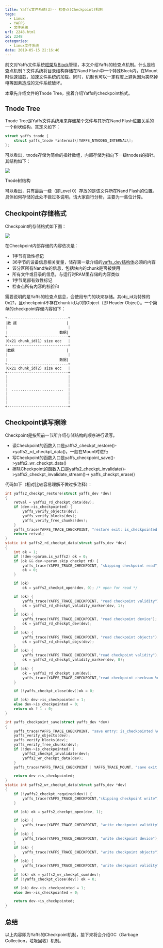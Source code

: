 ```yaml
---
title: Yaffs文件系统(3)-- 检查点(Checkpoint)机制
tags:
  - Linux
  - YAFFS
  - 文件系统
url: 2248.html
id: 2248
categories:
  - Linux文件系统
date: 2019-05-15 22:16:46
---
```


前文对Yaffs文件系统[框架](https://l2h.site/2019/04/30/yaffs-1/)及[Block](https://l2h.site/2019/05/14/yaffs-2/)管理，本文介绍Yaffs的检查点机制。什么是检查点机制？文件系统将目录结构存储在Nand Flash中一个特殊Block内，在Mount时快速加载，加速文件系统的加载。同时，机制也可以一定程度上避免因为突然掉电等因素造成的文件系统破坏。

本章先介绍文件的Tnode Tree，接着介绍Yaffs的checkpoint格式。

Tnode Tree
----------

Tnode Tree是Yaffs文件系统用来存储某个文件与其所在Nand Flash位置关系的一个树状结构。其定义如下：
```C
struct yaffs_tnode {
	struct yaffs_tnode *internal\[YAFFS_NTNODES_INTERNAL\];
};
```
可以看出，tnode存储为简单的指针数组，内部存储为指向下一级tnodes的指针。其结构如下：

![](https://l2h.site/wp-content/uploads/2019/05/tnode.png)

Tnode树结构

可以看出，只有最后一级（即Level 0）存放的是该文件所在Nand Flash的位置。具体如何存储的此处不做过多说明，请大家自行分析，主要为一些位计算。

Checkpoint存储格式
--------------

Checkpoint的存储格式如下图：

![](https://l2h.site/wp-content/uploads/2019/05/checkpoint-2-1024x792.png)

在Checkpoint内部存储的内容依次是：

*   1字节有效性标记
*   36字节的设备信息相关变量，储存第一章介绍的[yaffs_dev结构体](https://l2h.site/2019/04/30/yaffs-1/#i-4)必须的内容
*   该分区所有Nand块的信息，包括块内的chunk是否被使用
*   所有文件或目录的信息，与运行时RAM里存储的内容类似
*   1字节尾部有效性标记
*   检查点所有内容的校验和

需要说明的是Yaffs的检查点信息，会使用专门的块来存储。其obj_id为特殊的0x21，且checkpoint不存在chunk id为0的Object（即 Header Object）。一个简单的checkpoint存储内容如下：
```
+----------------------------+
|数 据                       |
|                            |
|                        数据|
+----------------------------+
|0x21 chunk_id(1) size ecc   |
+----------------------------+
|数据                        |
|                            |
|                        数据|
+----------------------------+
|0x21 chunk_id(2) size ecc   |
+----------------------------+
|                            |
|                            |
|                            |
|  ........................  |
|                            |
|                            |
|                            |
+----------------------------+
```
Checkpoint读写擦除
--------------

Checkpoint是按照前一节所介绍存储结构的顺序进行读写。

*   读Checkpoint的函数入口是yaffs2_checkpt_restore()->yaffs2_rd_checkpt_data()，一般在Mount时进行
*   写Checkpoint的函数入口是yaffs_checkpoint_save()->yaffs2_wr_checkpt_data()
*   擦除Checkpoint的函数入口是yaffs2_checkpt_invalidate()->yaffs2_checkpt_invalidate_stream()-> yaffs_checkpt_erase()

代码如下（相对比较容易理解不做过多注释）：
```C
int yaffs2_checkpt_restore(struct yaffs_dev *dev)
{
	retval = yaffs2_rd_checkpt_data(dev);
	if (dev->is_checkpointed) {
		yaffs_verify_objects(dev);
		yaffs_verify_blocks(dev);
		yaffs_verify_free_chunks(dev);
	}
	yaffs_trace(YAFFS_TRACE_CHECKPOINT, "restore exit: is_checkpointed %d", dev->is_checkpointed);
	return retval;
}
static int yaffs2_rd_checkpt_data(struct yaffs_dev *dev)
{
	int ok = 1; 
	if (!dev->param.is_yaffs2) ok = 0;
	if (ok && dev->param.skip_checkpt_rd) {
		yaffs_trace(YAFFS_TRACE_CHECKPOINT, "skipping checkpoint read");
		ok = 0;
	}

	if (ok)
		ok = yaffs2_checkpt_open(dev, 0); /* open for read */

	if (ok) {
		yaffs_trace(YAFFS_TRACE_CHECKPOINT, "read checkpoint validity");
		ok = yaffs2_rd_checkpt_validity_marker(dev, 1);
	}
	if (ok) {
		yaffs_trace(YAFFS_TRACE_CHECKPOINT, "read checkpoint device");
		ok = yaffs2_rd_checkpt_dev(dev);
	}
	if (ok) {
		yaffs_trace(YAFFS_TRACE_CHECKPOINT, "read checkpoint objects");
		ok = yaffs2_rd_checkpt_objs(dev);
	}
	if (ok) {
		yaffs_trace(YAFFS_TRACE_CHECKPOINT,"read checkpoint validity");
		ok = yaffs2_rd_checkpt_validity_marker(dev, 0);
	}
	if (ok) {
		ok = yaffs2_rd_checkpt_sum(dev);
		yaffs_trace(YAFFS_TRACE_CHECKPOINT,"read checkpoint checksum %d", ok);
	}

	if (!yaffs_checkpt_close(dev))ok = 0;

	if (ok) dev->is_checkpointed = 1;
	else dev->is_checkpointed = 0;
	return ok ? 1 : 0;
}

int yaffs_checkpoint_save(struct yaffs_dev *dev)
{
	yaffs_trace(YAFFS_TRACE_CHECKPOINT, "save entry: is_checkpointed %d", dev->is_checkpointed);
	yaffs_verify_objects(dev);
	yaffs_verify_blocks(dev);
	yaffs_verify_free_chunks(dev);
	if (!dev->is_checkpointed) {
		yaffs2_checkpt_invalidate(dev);
		yaffs2_wr_checkpt_data(dev);
	}
	yaffs_trace(YAFFS_TRACE_CHECKPOINT | YAFFS_TRACE_MOUNT, "save exit: is_checkpointed %d", dev->is_checkpointed);

	return dev->is_checkpointed;
}
static int yaffs2_wr_checkpt_data(struct yaffs_dev *dev)
{
	if (!yaffs2_checkpt_required(dev)) {
		yaffs_trace(YAFFS_TRACE_CHECKPOINT,"skipping checkpoint write");ok = 0;
	}

	if (ok) ok = yaffs2_checkpt_open(dev, 1);

	if (ok) {
		yaffs_trace(YAFFS_TRACE_CHECKPOINT, "write checkpoint validity"); ok = yaffs2_wr_checkpt_validity_marker(dev, 1);
	}
	if (ok) {
		yaffs_trace(YAFFS_TRACE_CHECKPOINT, "write checkpoint device"); ok = yaffs2_wr_checkpt_dev(dev);
	}
	if (ok) {
		yaffs_trace(YAFFS_TRACE_CHECKPOINT, "write checkpoint objects"); ok = yaffs2_wr_checkpt_objs(dev);
	}
	if (ok) {
		yaffs_trace(YAFFS_TRACE_CHECKPOINT, "write checkpoint validity"); ok = yaffs2_wr_checkpt_validity_marker(dev, 0);
	}
	if (ok) ok = yaffs2_wr_checkpt_sum(dev);
	if (!yaffs_checkpt_close(dev)) ok = 0;

	if (ok) dev->is_checkpointed = 1;
	else dev->is_checkpointed = 0;

	return dev->is_checkpointed;
}
```
总结
--

以上内容即为Yaffs的Checkpoint机制，接下来将会介绍GC（Garbage Collection，垃圾回收）机制。